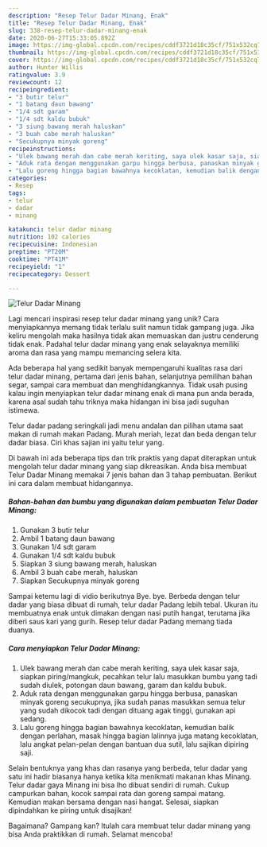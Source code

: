 ```yaml
---
description: "Resep Telur Dadar Minang, Enak"
title: "Resep Telur Dadar Minang, Enak"
slug: 338-resep-telur-dadar-minang-enak
date: 2020-06-27T15:33:05.892Z
image: https://img-global.cpcdn.com/recipes/cddf3721d18c35cf/751x532cq70/telur-dadar-minang-foto-resep-utama.jpg
thumbnail: https://img-global.cpcdn.com/recipes/cddf3721d18c35cf/751x532cq70/telur-dadar-minang-foto-resep-utama.jpg
cover: https://img-global.cpcdn.com/recipes/cddf3721d18c35cf/751x532cq70/telur-dadar-minang-foto-resep-utama.jpg
author: Hunter Willis
ratingvalue: 3.9
reviewcount: 12
recipeingredient:
- "3 butir telur"
- "1 batang daun bawang"
- "1/4 sdt garam"
- "1/4 sdt kaldu bubuk"
- "3 siung bawang merah haluskan"
- "3 buah cabe merah haluskan"
- "Secukupnya minyak goreng"
recipeinstructions:
- "Ulek bawang merah dan cabe merah keriting, saya ulek kasar saja, siapkan piring/mangkuk, pecahkan telur lalu masukkan bumbu yang tadi sudah diulek, potongan daun bawang, garam dan kaldu bubuk."
- "Aduk rata dengan menggunakan garpu hingga berbusa, panaskan minyak goreng secukupnya, jika sudah panas masukkan semua telur yang sudah dikocok tadi dengan dituang agak tinggi, gunakan api sedang."
- "Lalu goreng hingga bagian bawahnya kecoklatan, kemudian balik dengan perlahan, masak hingga bagian lalinnya juga matang kecoklatan, lalu angkat pelan-pelan dengan bantuan dua sutil, lalu sajikan dipiring saji."
categories:
- Resep
tags:
- telur
- dadar
- minang

katakunci: telur dadar minang 
nutrition: 102 calories
recipecuisine: Indonesian
preptime: "PT20M"
cooktime: "PT41M"
recipeyield: "1"
recipecategory: Dessert

---
```



![Telur Dadar Minang](https://img-global.cpcdn.com/recipes/cddf3721d18c35cf/751x532cq70/telur-dadar-minang-foto-resep-utama.jpg)

Lagi mencari inspirasi resep telur dadar minang yang unik? Cara menyiapkannya memang tidak terlalu sulit namun tidak gampang juga. Jika keliru mengolah maka hasilnya tidak akan memuaskan dan justru cenderung tidak enak. Padahal telur dadar minang yang enak selayaknya memiliki aroma dan rasa yang mampu memancing selera kita.

Ada beberapa hal yang sedikit banyak mempengaruhi kualitas rasa dari telur dadar minang, pertama dari jenis bahan, selanjutnya pemilihan bahan segar, sampai cara membuat dan menghidangkannya. Tidak usah pusing kalau ingin menyiapkan telur dadar minang enak di mana pun anda berada, karena asal sudah tahu triknya maka hidangan ini bisa jadi suguhan istimewa.

Telur dadar padang seringkali jadi menu andalan dan pilihan utama saat makan di rumah makan Padang. Murah meriah, lezat dan beda dengan telur dadar biasa. Ciri khas sajian ini yaitu telur yang.


Di bawah ini ada beberapa tips dan trik praktis yang dapat diterapkan untuk mengolah telur dadar minang yang siap dikreasikan. Anda bisa membuat Telur Dadar Minang memakai 7 jenis bahan dan 3 tahap pembuatan. Berikut ini cara dalam membuat hidangannya.

<!--inarticleads1-->

##### Bahan-bahan dan bumbu yang digunakan dalam pembuatan Telur Dadar Minang:

1. Gunakan 3 butir telur
1. Ambil 1 batang daun bawang
1. Gunakan 1/4 sdt garam
1. Gunakan 1/4 sdt kaldu bubuk
1. Siapkan 3 siung bawang merah, haluskan
1. Ambil 3 buah cabe merah, haluskan
1. Siapkan Secukupnya minyak goreng


Sampai ketemu lagi di vidio berikutnya Bye. bye. Berbeda dengan telur dadar yang biasa dibuat di rumah, telur dadar Padang lebih tebal. Ukuran itu membuatnya enak untuk dimakan dengan nasi putih hangat, terutama jika diberi saus kari yang gurih. Resep telur dadar Padang memang tiada duanya. 

<!--inarticleads2-->

##### Cara menyiapkan Telur Dadar Minang:

1. Ulek bawang merah dan cabe merah keriting, saya ulek kasar saja, siapkan piring/mangkuk, pecahkan telur lalu masukkan bumbu yang tadi sudah diulek, potongan daun bawang, garam dan kaldu bubuk.
1. Aduk rata dengan menggunakan garpu hingga berbusa, panaskan minyak goreng secukupnya, jika sudah panas masukkan semua telur yang sudah dikocok tadi dengan dituang agak tinggi, gunakan api sedang.
1. Lalu goreng hingga bagian bawahnya kecoklatan, kemudian balik dengan perlahan, masak hingga bagian lalinnya juga matang kecoklatan, lalu angkat pelan-pelan dengan bantuan dua sutil, lalu sajikan dipiring saji.


Selain bentuknya yang khas dan rasanya yang berbeda, telur dadar yang satu ini hadir biasanya hanya ketika kita menikmati makanan khas Minang. Telur dadar gaya Minang ini bisa lho dibuat sendiri di rumah. Cukup campurkan bahan, kocok sampai rata dan goreng sampai matang. Kemudian makan bersama dengan nasi hangat. Selesai, siapkan dipindahkan ke piring untuk disajikan! 

Bagaimana? Gampang kan? Itulah cara membuat telur dadar minang yang bisa Anda praktikkan di rumah. Selamat mencoba!
